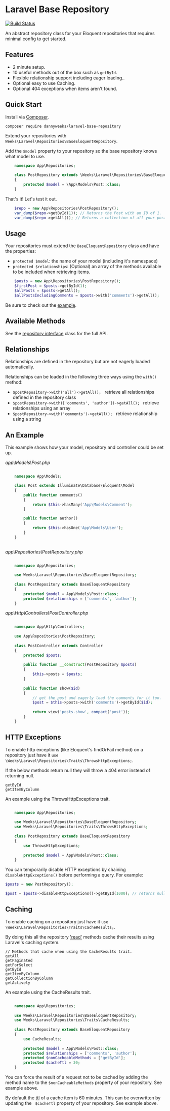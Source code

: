 # Laravel Base Repository
[![Build Status](https://travis-ci.org/dannyweeks/laravel-base-repository.svg?branch=v0.1)](https://travis-ci.org/dannyweeks/laravel-base-repository)

An abstract repository class for your Eloquent repositories that requires minimal config to get started. 

## Features

- 2 minute setup.
- 10 useful methods out of the box such as `getById`.
- Flexible relationship support including eager loading.. 
- Optional easy to use Caching.
- Optional 404 exceptions when items aren't found.

## Quick Start

Install via [Composer](http://getcomposer.org).

`composer require dannyweeks/laravel-base-repository`

Extend your repositories with `Weeks\Laravel\Repositories\BaseEloquentRepository`.

Add the `$model` property to your repository so the base repository knows what model to use.

```php
    namespace App\Repositories;
 
    class PostRepository extends \Weeks\Laravel\Repositories\BaseEloquentRepository
    {
        protected $model = \App\Models\Post::class;
    }
```

That's it! Let's test it out.

```php
    $repo = new App\Repositories\PostRepository();
    var_dump($repo->getById(1)); // Returns the Post with an ID of 1.
    var_dump($repo->getAll()); // Returns a collection of all your posts.
```

## Usage
Your repositories must extend the `BaseEloquentRepository` class and have the properties: 
- `protected $model`: the name of your model (including it's namespace)
- `protected $relationships`: (Optional) an array of the methods available to be included when retrieving items.

```php
    $posts = new App\Repositories\PostRepository();
    $firstPost = $posts->getById(1);
    $allPosts = $posts->getAll();
    $allPostsIncludingComments = $posts->with('comments')->getAll();
```

Be sure to check out the [example](#an-example).

## Available Methods
See the [repository interface](https://github.com/dannyweeks/laravel-base-repository/blob/master/src/RepositoryContract.php) class for the full API.

## Relationships

Relationships are defined in the repository but are not eagerly loaded automatically. 

Relationships can be loaded in the following three ways using the `with()` method:

- `$postRepository->with('all')->getAll(); ` retrieve all relationships defined in the repository class
- `$postRepository->with(['comments', 'author'])->getAll(); ` retrieve relationships using an array
- `$postRepository->with('comments')->getAll(); ` retrieve relationship using a string

## An Example

This example shows how your model, repository and controller could be set up.

*app\Models\Post.php*

```php

    namespace App\Models;

    class Post extends Illuminate\Database\Eloquent\Model
    {
        public function comments()
        {
            return $this->hasMany('App\Models\Comment');
        }

        public function author()
        {
            return $this->hasOne('App\Models\User');
        }
    }
    
```

*app\Repositories\PostRepository.php*

```php

    namespace App\Repositories;
    
    use Weeks\Laravel\Repositories\BaseEloquentRepository;
    
    class PostRepository extends BaseEloquentRepository
    {
        protected $model = App\Models\Post::class;
        protected $relationships = ['comments', 'author'];
    }
```

*app\Http\Controllers\PostController.php*

```php

    namespace App\Http\Controllers;
    
    use App\Repositories\PostRepository;
    
    class PostController extends Controller
    {
        protected $posts;
        
        public function __construct(PostRepository $posts) 
        {
            $this->posts = $posts;
        }
        
        public function show($id)
        {
            // get the post and eagerly load the comments for it too.
            $post = $this->posts->with('comments')->getById($id);
            
            return view('posts.show', compact('post'));
        }
    }
```

## HTTP Exceptions
To enable http exceptions (like Eloquent's findOrFail method) on a repository just have it `use \Weeks\Laravel\Repositories\Traits\ThrowsHttpExceptions;`.

If the below methods return null they will throw a 404 error instead of returning null.

```
getById
getItemByColumn
```

An example using the ThrowsHttpExceptions trait.

```php

    namespace App\Repositories;
    
    use Weeks\Laravel\Repositories\BaseEloquentRepository;
    use Weeks\Laravel\Repositories\Traits\ThrowsHttpExceptions;
    
    class PostRepository extends BaseEloquentRepository
    {
        use ThrowsHttpExceptions;
        
        protected $model = App\Models\Post::class;
    }
```

You can temporarily disable HTTP exceptions by chaining `disableHttpExceptions()` before performing a query. For example:

```php
$posts = new PostRepository();

$post = $posts->disableHttpExceptions()->getById(1000); // returns null rather than throwing a 404 error.
```

## Caching

To enable caching on a repository just have it `use \Weeks\Laravel\Repositories\Traits\CacheResults;`.

By doing this all the repository ['read'](https://en.wikipedia.org/wiki/Create,_read,_update_and_delete) methods cache their results using Laravel's caching system.

```
// Methods that cache when using the CacheResults trait.
getAll
getPaginated
getForSelect
getById
getItemByColumn
getCollectionByColumn
getActively
```

An example using the CacheResults trait.
```php

    namespace App\Repositories;
    
    use Weeks\Laravel\Repositories\BaseEloquentRepository;
    use Weeks\Laravel\Repositories\Traits\CacheResults;
    
    class PostRepository extends BaseEloquentRepository
    {
        use CacheResults;
        
        protected $model = App\Models\Post::class;
        protected $relationships = ['comments', 'author'];
        protected $nonCacheableMethods = ['getById'];
        protected $cacheTtl = 30;
    }
```

You can force the result of a request not to be cached by adding the method name to the `$nonCacheableMethods` property of your repository. See example above.

By default the [ttl](https://en.wikipedia.org/wiki/Time_to_live) of a cache item is 60 minutes. This can be overwritten by updating the ` $cacheTtl` property of your repository. See example above.

